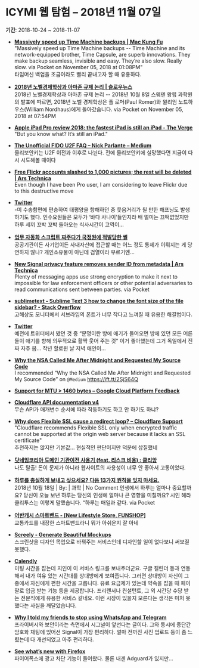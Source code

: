 # ICYMI 웹 탐험 – 2018년 11월 07일

**기간**: 2018-10-24 \~ 2018-11-07

  - **[Massively speed up Time Machine backups | Mac Kung Fu](http://www.mackungfu.org/massively-speed-up-time-capsule-time-machine-backups)**  
    "Massively speed up Time Machine backups -- Time Machine and its network-equipped brother, Time Capsule, are superb innovations. They make backup seamless, invisible and easy. They’re also slow. Really slow. via Pocket on November 05, 2018 at 01:08PM"  
    타임머신 백업을 조금이라도 빨리 끝내고자 할 때 유용하다.

  - **[2018년 노벨경제학상과 아마존 규제 논리 | 슬로우뉴스](http://slownews.kr/71528)**  
    2018년 노벨경제학상과 아마존 규제 논리 -- 2018년 10월 8일 스웨덴 왕립 과학원의 발표에 따르면, 2018년 노벨 경제학상은 폴 로머(Paul Romer)와 윌리엄 노드하우스(William Nordhaus)에게 돌아갔습니다. via Pocket on November 05, 2018 at 07:54PM

  - **[Apple iPad Pro review 2018: the fastest iPad is still an iPad - The Verge](https://www.theverge.com/2018/11/5/18062612/apple-ipad-pro-review-2018-screen-usb-c-pencil-price-features)**  
    "But you know what? It’s still an iPad."

  - **[The Unofficial FIDO U2F FAQ – Nick Parlante – Medium](https://link.medium.com/V5mvN1rpxR)**  
    물리보안키는 U2F 이전과 이후로 나뉜다. 전에 물리보안키에 실망했다면 지금이 다시 시도해볼 때이다

  - **[Free Flickr accounts slashed to 1,000 pictures; the rest will be deleted | Ars Technica](https://arstechnica.com/gaming/2018/11/free-flickr-accounts-slashed-to-1000-pictures-the-rest-will-be-deleted/)**  
    Even though I have been Pro user, I am considering to leave Flickr due to this destructive move

  - **[Twitter](https://twitter.com/i/web/status/1058368544054759425)**  
    \-미 수송함편에 편승하여 태평양을 항해하던 중 웃음거리가 될 만한 해프닝도 발생하기도 했다. 인수요원들은 모두가 ‘바다 사나이’들인지라 배 멀미는 끄떡없었지만 하루 세끼 꼬박 꼬박 돌아오는 식사시간이 고역이…

  - **[업무 자동화 스크립트 짜주다가 국정원에 적발당한 썰](https://brunch.co.kr/@needleworm/5)**  
    공공기관이든 사기업이든 사내자산에 접근할 때는 어느 정도 통제가 이뤄지는 게 당연하지 않나? 개인소유물이 아닌데 검열이라 부르기엔...

  - **[New Signal privacy feature removes sender ID from metadata | Ars Technica](https://arstechnica.com/information-technology/2018/10/new-signal-privacy-feature-removes-sender-id-from-metadata/)**  
    Plenty of messaging apps use strong encryption to make it next to impossible for law enforcement officers or other potential adversaries to read communications sent between parties. via Pocket

  - **[sublimetext - Sublime Text 3 how to change the font size of the file sidebar? - Stack Overflow](https://stackoverflow.com/questions/18288870/sublime-text-3-how-to-change-the-font-size-of-the-file-sidebar/53083733#53083733)**  
    고해상도 모니터에서 서브라임의 폰트가 너무 작다고 느껴질 때 유용한 해결법이다.

  - **[Twitter](https://twitter.com/i/web/status/1057675786482864128)**  
    예전에 트위터에서 봤던 것 중 “문명이란 방에 애기가 들어오면 방에 있던 모든 어른들이 애기를 향해 의무적으로 활짝 웃어 주는 것” 이거 좋아했는데 그거 독일에서 진짜 자주 봄… 작년 할로윈 날 저녁 애인이…

  - **[Why the NSA Called Me After Midnight and Requested My Source Code](https://medium.com/datadriveninvestor/why-the-nsa-called-me-after-midnight-and-requested-my-source-code-f7076c59ab3d?source=ifttt--------------1)**  
    I recommended “Why the NSA Called Me After Midnight and Requested My Source Code” on <code>@Medium</code> <https://ift.tt/2SjS64Q>

  - **[Support for MTU \> 1460 bytes – Google Cloud Platform Feedback](https://googlecloudplatform.uservoice.com/forums/302595-compute-engine/suggestions/8518300-support-for-mtu-1460-bytes)**

  - **[Cloudflare API documentation v4](https://api.cloudflare.com/#user-level-firewall-access-rule-list-access-rules)**  
    무슨 API가 매개변수 순서에 따라 작동하기도 하고 안 하기도 하냐?

  - **[Why does Flexible SSL cause a redirect loop? – Cloudflare Support](https://support.cloudflare.com/hc/en-us/articles/115000219871-Why-does-Flexible-SSL-cause-a-redirect-loop-)**  
    "Cloudflare recommends Flexible SSL only when encrypted traffic cannot be supported at the origin web server because it lacks an SSL certificate"  
    추천하지는 않지만 기본값... 현실적인 판단이지만 덕분에 삽질했네

  - **[닷네임코리아 도메인 기관이전 사용기 (feat. 리스크 비용) : 클리앙](https://www.clien.net/service/board/use/12621163)**  
    나도 탈출\! 돈이 문제가 아니라 웹사이트의 사용성이 너무 안 좋아서 고통이었다.

  - **[하루를 충실하게 보내고 싶으세요? 다음 13가지 원칙을 잊지 마세요.](http://newspeppermint.com/2018/10/17/m-day/)**  
    2018년 10월 18일 | By: | 과학 | No Comment 인생에서 하루는 얼마나 중요할까요? 당신이 오늘 보낸 하루는 당신의 인생에 얼마나 큰 영향을 미칠까요? 시인 헤라클리투스는 이렇게 말했습니다. “하루는 매일과 같다. via Pocket

  - **[어반캐시 스마트밴드 - \[New Lifestyle Store, FUNSHOP\]](https://www.funshop.co.kr/goods/detail/62876?t=m)**  
    교통카드를 내장한 스마트밴드라니 뭐가 아쉬운지 잘 아네

  - **[Screely - Generate Beautiful Mockups](https://www.screely.com/)**  
    스크린샷을 디자인 목업으로 바꿔주는 서비스인데 디자인할 일이 없다보니 써보질 못했다.

  - **[Calendly](https://calendly.com/)**  
    미팅 시간을 잡는데 지인이 이 서비스 링크를 보내주더군요. 구글 캘린더 등과 연동해서 내가 여유 있는 시간대를 상대방에게 보여줍니다. 그러면 상대방이 자신이 그 중에서 자신에게 편한 시간을 고릅니다. 유료 요금제가 있는데 약속을 잡을 때 페이팔로 입금 받는 기능 등을 제공합니다. 프리랜서나 컨설턴트, 그 외 시간당 수당 받는 전문직에게 유용한 서비스 같네요. 이런 시장이 있을지 모른다는 생각은 미처 못했다는 사실을 깨달았습니다.

  - **[Why I told my friends to stop using WhatsApp and Telegram](https://medium.freecodecamp.org/why-i-asked-my-friends-to-stop-using-whatsapp-and-telegram-e93346b3c1f0)**  
    프라이버시와 보안이라는 측면에서 시그널이 앞선다는 글이다. 그와 동시에 종단간 암호화 채팅에 있어선 Signal이 가장 편리하다. 얼마 전까진 사진 업로드 등이 좀 느렸는데 다 개선되었고 아주 편리하다.

  - **[See what’s new with Firefox](https://www.mozilla.org/en-US/firefox/63.0/whatsnew/?oldversion=62.0.3)**  
    파이어폭스에 광고 차단 기능이 들어왔다. 물론 내겐 Adguard가 있지만...
